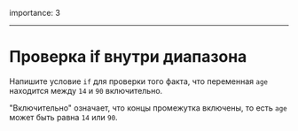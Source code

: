 importance: 3

---

# Проверка if внутри диапазона

Напишите условие `if` для проверки того факта, что переменная `age` находится между `14` и `90` включительно.

"Включительно" означает, что концы промежутка включены, то есть `age` может быть равна `14` или `90`.